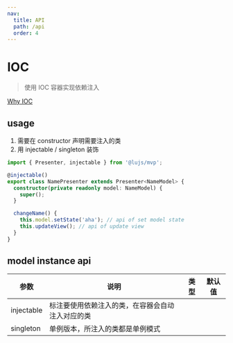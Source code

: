 ```yaml
---
nav:
  title: API
  path: /api
  order: 4
---
```


# IOC

> 使用 IOC 容器实现依赖注入

[Why IOC](https://www.google.com/search?q=why+ioc)

## usage

1. 需要在 constructor 声明需要注入的类
2. 用 injectable / singleton 装饰

```typescript
import { Presenter, injectable } from '@lujs/mvp';

@injectable()
export class NamePresenter extends Presenter<NameModel> {
  constructor(private readonly model: NameModel) {
    super();
  }

  changeName() {
    this.model.setState('aha'); // api of set model state
    this.updateView(); // api of update view
  }
}
```

## model instance api

| 参数       | 说明                                             | 类型 | 默认值 |
| ---------- | ------------------------------------------------ | ---- | ------ |
| injectable | 标注要使用依赖注入的类，在容器会自动注入对应的类 |      |        |
| singleton  | 单例版本，所注入的类都是单例模式                 |      |        |
